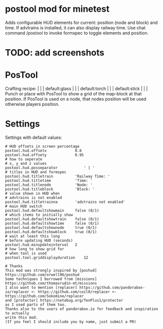 
postool mod for minetest
============

Adds configurable HUD elements for current: position (node and block) and time.
If advtrains is installed, it can also display railway time.
Use chat command /postool to invoke formspec to toggle elements and position.

# TODO: add screenshots
# PosTool
Crafting recipe:
		|				|				| default:glass |
		|				| default:torch |				|
		| default:stick |				|				|
Punch or place with PosTool to show a grid of the map-block at that position.
If PosTool is used on a node, that nodes position will be used otherwise players position.

# Settings

Settings with default values:
```
# HUD offsets in screen percentage
postool.hud.offsetx				0.8
postool.hud.offsety				0.95
# how to seperate
# x, y and z values
postool.hud.posseparator			' | '
# titles in HUD and formspec
postool.hud.titletrain			'Railway Time: '
postool.hud.titletime			'Time: '
postool.hud.titlenode			'Node: '
postool.hud.titleblock			'Block: '
# value shown in HUD when
# advtrains is not enabled
postool.hud.titletrainna		'advtrains not enabled'
# main HUD switch
postool.hud.defaultshowmain		false (0/1)
# which items to initially show
postool.hud.defaultshowtrain	false (0/1)
postool.hud.defaultshowtime		false (0/1)
postool.hud.defaultshownode		true (0/1)
postool.hud.defaultshowblock	true (0/1)
# wait at least this long
# before updating HUD (seconds)
postool.hud.minupdateinterval	2
# how long to show grid for
# when tool is used
postool.tool.griddisplayduration	12

# Thanks
This mod was strongly inspired by [poshud] https://github.com/orwell96/poshud
Some techniques I borrowed from [missions] https://github.com/thomasrudin-mt/missions
I also want to mention [replacer] https://github.com/pandorabox-io/replacer <- https://github.com/coil0/replacer <- https://github.com/Sokomine/replacer
and [protector] https://notabug.org/TenPlus1/protector
as I used parts of them too.
Thanks also to the users of pandorabox.io for feedback and inspiration to actually
write this mod.
(If you feel I should include you by name, just submit a PR)

